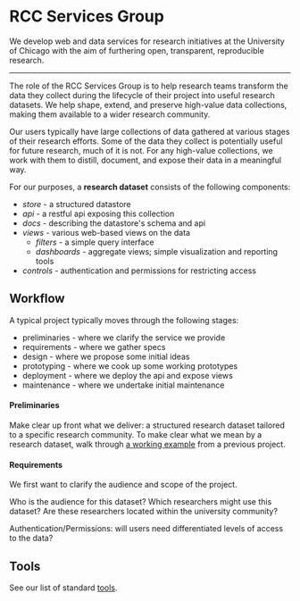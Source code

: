 # RCC Services Group

We develop web and data services for research initiatives at the University of Chicago with the aim of furthering open, transparent, reproducible research.

---

The role of the RCC Services Group is to help research teams transform the data they collect during the lifecycle of their project into useful research datasets.  We help shape, extend, and preserve high-value data collections, making them available to a wider research community.

Our users typically have large collections of data gathered at various stages of their research efforts.  Some of the data they collect is potentially useful for future research, much of it is not.  For any high-value collections, we work with them to distill, document, and expose their data in a meaningful way.

For our purposes, a **research dataset** consists of the following components:

* *store* - a structured datastore
* *api* - a restful api exposing this collection
* *docs* - describing the datastore's schema and api
* *views* - various web-based views on the data
  * *filters* - a simple query interface
  * *dashboards* - aggregate views; simple visualization and reporting tools
* *controls* - authentication and permissions for restricting access


## Workflow

A typical project typically moves through the following stages:

* preliminaries - where we clarify the service we provide
* requirements - where we gather specs
* design - where we propose some initial ideas
* prototyping - where we cook up some working prototypes
* deployment - where we deploy the api and expose views
* maintenance - where we undertake initial maintenance


#### Preliminaries

Make clear up front what we deliver: a structured research dataset tailored
to a specific research community.  To make clear what we mean by a research
dataset, walk through [a working example](http://harvest.research.chop.edu/demo/) from a previous project.


#### Requirements

We first want to clarify the audience and scope of the project.

Who is the audience for this dataset?  Which researchers might use this dataset?  Are these researchers located within the university community?  

Authentication/Permissions: will users need differentiated levels of access to the data?


## Tools

See our list of standard [tools](tools.md).
